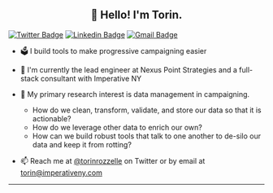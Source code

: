 <h2 align="center">📢 Hello! I'm Torin.</h2>

[![Twitter Badge](https://img.shields.io/badge/-@torinrozzelle-1ca0f1?style=flat-square&labelColor=1ca0f1&logo=twitter&logoColor=white&link=https://twitter.com/torinrozzelle)](https://twitter.com/torinrozzelle) [![Linkedin Badge](https://img.shields.io/badge/-torinrozzelle-blue?style=flat-square&logo=Linkedin&logoColor=white&link=https://www.linkedin.com/in/torinrozzelle/)](https://www.linkedin.com/in/torinrozzelle/) [![Gmail Badge](https://img.shields.io/badge/-torin@imperativeny.com-c14438?style=flat-square&logo=Gmail&logoColor=white&link=mailto:torin@imperativeny.com)](mailto:torin@imperativeny.com)

-  🗳️ I build tools to make progressive campaigning easier
- :wrench:  I'm currently the lead engineer at Nexus Point Strategies and a full-stack consultant with Imperative NY
- 🧪 My primary research interest is data management in campaigning. 
  - How do we clean, transform, validate, and store our data so that it is actionable? 
  - How do we leverage other data to enrich our own? 
  - How can we build robust tools that talk to one another to de-silo our data and keep it from rotting?

- 📫 Reach me at [@torinrozzelle](https://twitter.com/torinrozzelle) on Twitter or by email at [torin@imperativeny.com](mailto:torin@imperativeny.com) 

-------

